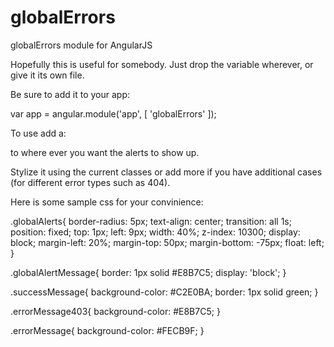 globalErrors
============

globalErrors module for AngularJS

Hopefully this is useful for somebody. Just drop the variable wherever, or give it its own file.

Be sure to add it to your app:

  var app = angular.module('app', [
        'globalErrors'
	]);
	
To use add a:
  <div class="globalAlerts" app-messages></div> 
to where ever you want the alerts to show up. 

Stylize it using the current classes or add more if you have additional cases (for different error types such as 404).

Here is some sample css for your convinience:


  .globalAlerts{
      border-radius: 5px;
      text-align: center;
      transition: all 1s;
      position: fixed;
      top: 1px;
      left: 9px;
      width: 40%;
      z-index: 10300;
      display: block;
      margin-left: 20%;
      margin-top: 50px;
      margin-bottom: -75px;
      float: left;
  }
  
  .globalAlertMessage{
      border: 1px solid #E8B7C5;
      display: 'block';
  }
  
  .successMessage{
      background-color: #C2E0BA;
      border: 1px solid green;
  }
  
  .errorMessage403{
      background-color: #E8B7C5;
  }
  
  .errorMessage{
      background-color: #FECB9F;
  }
